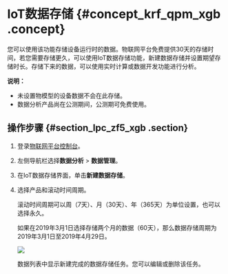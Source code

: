 # IoT数据存储 {#concept_krf_qpm_xgb .concept}

您可以使用该功能存储设备运行时的数据。物联网平台免费提供30天的存储时间，若您需要存储更久，可以使用IoT数据存储功能，新建数据存储并设置期望存储时长。存储下来的数据，可以使用实时计算或数据开发功能进行分析。

**说明：** 

-   未设置物模型的设备数据不会在此存储。
-   数据分析产品尚在公测期间，公测期可免费使用。

## 操作步骤 {#section_lpc_zf5_xgb .section}

1.  登录[物联网平台控制台](http://iot.console.aliyun.com/)。
2.  左侧导航栏选择**数据分析** \> **数据管理**。
3.  在IoT数据存储界面，单击**新建数据存储**。
4.  选择产品和滚动时间周期。

    滚动时间周期可以周（7天）、月（30天）、年（365天）为单位设置，也可以选择永久。

    如果在2019年3月1日选择存储两个月的数据（60天），那么数据存储周期为2019年3月1日至2019年4月29日。

    ![](http://static-aliyun-doc.oss-cn-hangzhou.aliyuncs.com/assets/img/155547/155555749943748_zh-CN.png)

    数据列表中显示新建完成的数据存储任务。您可以编辑或删除该任务。


